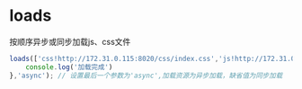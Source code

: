 # loads
按顺序异步或同步加载js、css文件

```js
loads(['css!http://172.31.0.115:8020/css/index.css','js!http://172.31.0.115:8020/js/index.js'],function(){
    console.log('加载完成')
},'async'); // 设置最后一个参数为'async',加载资源为异步加载，缺省值为同步加载
```

